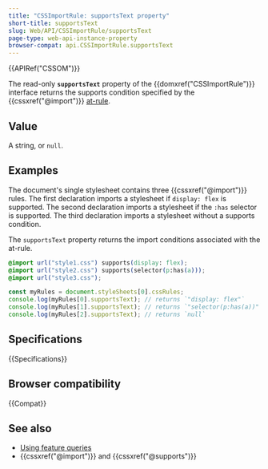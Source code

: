 ```yaml
---
title: "CSSImportRule: supportsText property"
short-title: supportsText
slug: Web/API/CSSImportRule/supportsText
page-type: web-api-instance-property
browser-compat: api.CSSImportRule.supportsText
---
```


{{APIRef("CSSOM")}}

The read-only **`supportsText`** property of the {{domxref("CSSImportRule")}} interface returns the supports condition specified by the {{cssxref("@import")}} [at-rule](/en-US/docs/Web/CSS/At-rule).

## Value

A string, or `null`.

## Examples

The document's single stylesheet contains three {{cssxref("@import")}} rules. The first declaration imports a stylesheet if `display: flex` is supported. The second declaration imports a stylesheet if the `:has` selector is supported. The third declaration imports a stylesheet without a supports condition.

The `supportsText` property returns the import conditions associated with the at-rule.

```css
@import url("style1.css") supports(display: flex);
@import url("style2.css") supports(selector(p:has(a)));
@import url("style3.css");
```

```js
const myRules = document.styleSheets[0].cssRules;
console.log(myRules[0].supportsText); // returns `"display: flex"`
console.log(myRules[1].supportsText); // returns `"selector(p:has(a))"`
console.log(myRules[2].supportsText); // returns `null`
```

## Specifications

{{Specifications}}

## Browser compatibility

{{Compat}}

## See also

- [Using feature queries](/en-US/docs/Web/CSS/CSS_Conditional_Rules/Using_Feature_Queries)
- {{cssxref("@import")}} and {{cssxref("@supports")}}
